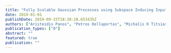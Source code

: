 ```yaml
---
title: "Fully Scalable Gaussian Processes using Subspace Inducing Inputs"
date: 2019-01-01
publishDate: 2019-09-15T18:30:28.653435Z
authors: ["Aristeidis Panos", "Petros Dellaportas", "Michalis K Titsias"]
publication_types: ["0"]
abstract: ""
featured: true
publication: ""
---
```


